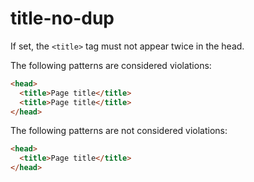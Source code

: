 # title-no-dup

If set, the `<title>` tag must not appear twice in the head.

The following patterns are considered violations:

```html
<head>
  <title>Page title</title>
  <title>Page title</title>
</head>
```

The following patterns are not considered violations:

```html
<head>
  <title>Page title</title>
</head>
```
